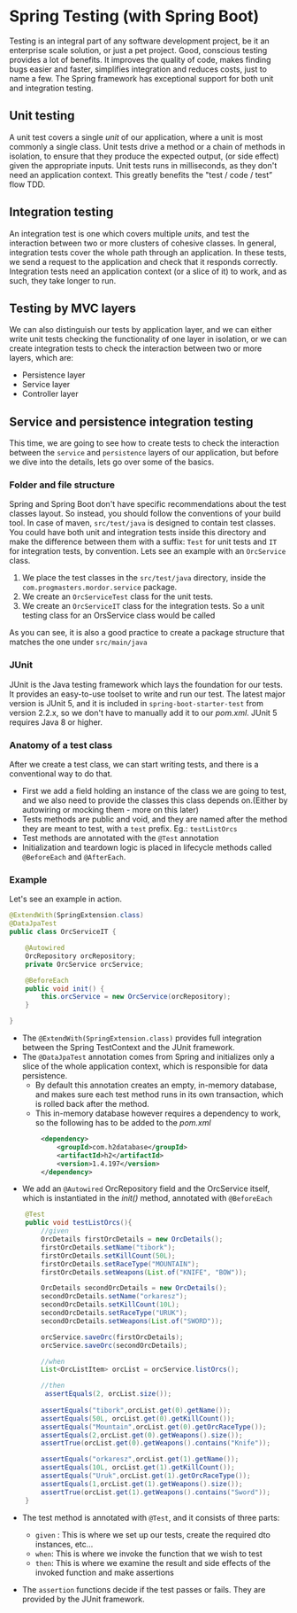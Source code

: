 # Spring Testing (with  Spring Boot)

Testing is an integral part of any software development project, be it an enterprise scale solution, or just a pet project.
Good, conscious testing provides a lot of benefits. It  improves the quality of code, makes finding bugs easier and faster, 
simplifies integration and reduces costs, just to name a few.
The Spring framework has exceptional support for both unit and integration testing.

## Unit testing

A unit test covers a single _unit_ of  our application, where a unit is most commonly a single class. 
Unit tests drive a method or a chain of methods in isolation, to ensure that they produce the expected output, (or side effect) 
given the appropriate inputs.
Unit tests runs in milliseconds, as they  don't need an application context. This greatly benefits the "test / code / test” flow TDD.

## Integration testing

An integration test is one which covers multiple _units_, and test the interaction between two or more clusters of cohesive classes.
In general, integration tests cover the whole path through an application. In these tests, we send a request to the application and 
check that it responds correctly. Integration tests need an application context (or a slice of it) to work, and as such, they take longer to run. 

## Testing by MVC layers

We can also distinguish our tests by application layer, and we can either write unit tests checking the functionality of one layer in isolation,
or we can create integration tests to check the interaction between two or more layers, which are: 

- Persistence layer
- Service layer
- Controller layer

## Service and persistence integration testing

This time, we are going to see how to create tests to check the interaction between the `service` and `persistence` layers of our application, 
but before we dive into the details, lets go over some of the basics. 

### Folder and file structure

Spring and Spring Boot don't have specific recommendations about the test classes layout. So instead, you should follow the conventions of your build tool.
In case of maven, `src/test/java` is designed to contain test classes. You could have both unit and integration tests inside this directory and 
make the difference between them with a suffix: `Test` for unit tests and `IT` for integration tests, by convention. 
Lets see an example with an `OrcService` class. 

1. We place the test classes in the `src/test/java` directory, inside the `com.progmasters.mordor.service` package.
2. We create an `OrcServiceTest` class for the unit tests.
3. We create an `OrcServiceIT` class for the integration tests.
So a unit testing  class for an OrsService class would be called 

As you can see, it is also a good practice to create a package structure that matches the one under `src/main/java`

### JUnit

 JUnit is the Java testing framework which lays the foundation for our tests. It provides an easy-to-use toolset to write and run our test.
 The latest major version is JUnit 5, and it is included in `spring-boot-starter-test` from version 2.2.x, so we don't have to manually add it to our _pom.xml_.
 JUnit 5 requires Java 8 or higher. 
 
### Anatomy of a test class

After we create a test class, we can start writing tests, and there is a conventional way to do that. 

- First we add a field holding an instance of the class we are going to test, and we also need to provide the classes this class depends on.(Either by autowiring or mocking them - more on this later)
- Tests methods are public and void, and they are named after the method they are meant to test, with a `test` prefix. Eg.: `testListOrcs`
- Test methods are annotated with the `@Test` annotation
- Initialization and teardown logic is placed in lifecycle methods called `@BeforeEach` and `@AfterEach`.

### Example

Let's see an example in action. 

```java
@ExtendWith(SpringExtension.class)
@DataJpaTest
public class OrcServiceIT {

    @Autowired
    OrcRepository orcRepository;
    private OrcService orcService;

    @BeforeEach
    public void init() {
        this.orcService = new OrcService(orcRepository);
    }

}
```

- The `@ExtendWith(SpringExtension.class)` provides full integration between the Spring TestContext and the JUnit framework.
- The `@DataJpaTest` annotation comes from Spring and initializes only a slice of the whole application context, which is responsible for data persistence.
    - By default this annotation creates an empty, in-memory database, and makes sure each test method runs in its own transaction, which is rolled back after the method. 
    - This in-memory database however requires a dependency to work, so the following has to be added to the _pom.xml_
    
````xml
        <dependency>
            <groupId>com.h2database</groupId>
            <artifactId>h2</artifactId>
            <version>1.4.197</version>
        </dependency>
````

- We add an `@Autowired` OrcRepository field and the OrcService itself, which is instantiated in the _init()_ method, annotated with `@BeforeEach`

```java
    @Test
    public void testListOrcs(){
        //given
        OrcDetails firstOrcDetails = new OrcDetails();
        firstOrcDetails.setName("tibork");
        firstOrcDetails.setKillCount(50L);
        firstOrcDetails.setRaceType("MOUNTAIN");
        firstOrcDetails.setWeapons(List.of("KNIFE", "BOW"));

        OrcDetails secondOrcDetails = new OrcDetails();
        secondOrcDetails.setName("orkaresz");
        secondOrcDetails.setKillCount(10L);
        secondOrcDetails.setRaceType("URUK");
        secondOrcDetails.setWeapons(List.of("SWORD"));

        orcService.saveOrc(firstOrcDetails);
        orcService.saveOrc(secondOrcDetails);

        //when
        List<OrcListItem> orcList = orcService.listOrcs();

        //then
         assertEquals(2, orcList.size());
        
        assertEquals("tibork",orcList.get(0).getName());
        assertEquals(50L, orcList.get(0).getKillCount());
        assertEquals("Mountain",orcList.get(0).getOrcRaceType());
        assertEquals(2,orcList.get(0).getWeapons().size());
        assertTrue(orcList.get(0).getWeapons().contains("Knife"));

        assertEquals("orkaresz",orcList.get(1).getName());
        assertEquals(10L, orcList.get(1).getKillCount());
        assertEquals("Uruk",orcList.get(1).getOrcRaceType());
        assertEquals(1,orcList.get(1).getWeapons().size());
        assertTrue(orcList.get(1).getWeapons().contains("Sword"));
    }
```

- The test method is annotated with `@Test`, and it consists of three parts: 
    - `given` : This is where we set up our tests, create the required dto instances, etc...
    - `when`: This is where we invoke the function that we wish to test
    - `then`: This is where we examine the result and side effects of the invoked function and make assertions
    
- The `assertion` functions decide if the test passes or fails. They are provided by the JUnit framework.

